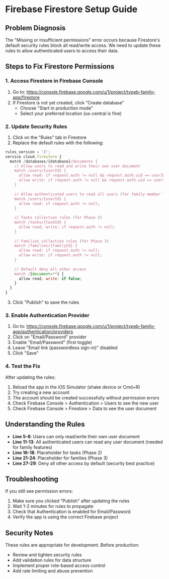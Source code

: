 # Firebase Firestore Setup Guide

## Problem Diagnosis
The "Missing or insufficient permissions" error occurs because Firestore's default security rules block all read/write access. We need to update these rules to allow authenticated users to access their data.

## Steps to Fix Firestore Permissions

### 1. Access Firestore in Firebase Console
1. Go to: https://console.firebase.google.com/u/1/project/typeb-family-app/firestore
2. If Firestore is not yet created, click "Create database"
   - Choose "Start in production mode" 
   - Select your preferred location (us-central is fine)

### 2. Update Security Rules
1. Click on the "Rules" tab in Firestore
2. Replace the default rules with the following:

```javascript
rules_version = '2';
service cloud.firestore {
  match /databases/{database}/documents {
    // Allow users to read and write their own user document
    match /users/{userId} {
      allow read: if request.auth != null && request.auth.uid == userId;
      allow write: if request.auth != null && request.auth.uid == userId;
    }
    
    // Allow authenticated users to read all users (for family member listing)
    match /users/{userId} {
      allow read: if request.auth != null;
    }
    
    // Tasks collection rules (for Phase 2)
    match /tasks/{taskId} {
      allow read, write: if request.auth != null;
    }
    
    // Families collection rules (for Phase 3)
    match /families/{familyId} {
      allow read: if request.auth != null;
      allow write: if request.auth != null;
    }
    
    // Default deny all other access
    match /{document=**} {
      allow read, write: if false;
    }
  }
}
```

3. Click "Publish" to save the rules

### 3. Enable Authentication Provider
1. Go to: https://console.firebase.google.com/u/1/project/typeb-family-app/authentication/providers
2. Click on "Email/Password" provider
3. Enable "Email/Password" (first toggle)
4. Leave "Email link (passwordless sign-in)" disabled
5. Click "Save"

### 4. Test the Fix
After updating the rules:
1. Reload the app in the iOS Simulator (shake device or Cmd+R)
2. Try creating a new account
3. The account should be created successfully without permission errors
4. Check Firebase Console > Authentication > Users to see the new user
5. Check Firebase Console > Firestore > Data to see the user document

## Understanding the Rules

- **Line 5-8**: Users can only read/write their own user document
- **Line 11-13**: All authenticated users can read any user document (needed for family features)
- **Line 16-18**: Placeholder for tasks (Phase 2)
- **Line 21-24**: Placeholder for families (Phase 3)
- **Line 27-29**: Deny all other access by default (security best practice)

## Troubleshooting

If you still see permission errors:
1. Make sure you clicked "Publish" after updating the rules
2. Wait 1-2 minutes for rules to propagate
3. Check that Authentication is enabled for Email/Password
4. Verify the app is using the correct Firebase project

## Security Notes
These rules are appropriate for development. Before production:
- Review and tighten security rules
- Add validation rules for data structure
- Implement proper role-based access control
- Add rate limiting and abuse prevention